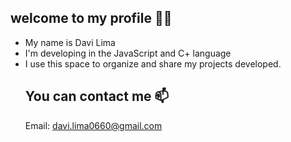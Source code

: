 ## welcome to my profile 💙💙
- My name is Davi Lima
- I'm developing in the JavaScript and C+ language
- I use this space to organize and share my projects developed.
  ## You can contact me 📫
  Email: davi.lima0660@gmail.com
